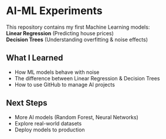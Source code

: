 # AI-ML Experiments   
This repository contains my first Machine Learning models:  
 **Linear Regression** (Predicting house prices)  
 **Decision Trees** (Understanding overfitting & noise effects)  

##  What I Learned  
- How ML models behave with noise  
- The difference between Linear Regression & Decision Trees  
- How to use GitHub to manage AI projects  

##  Next Steps  
- More AI models (Random Forest, Neural Networks)  
- Explore real-world datasets  
- Deploy models to production  




 

